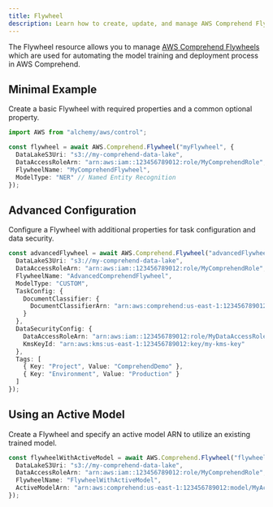 ```yaml
---
title: Flywheel
description: Learn how to create, update, and manage AWS Comprehend Flywheels using Alchemy Cloud Control.
---
```



The Flywheel resource allows you to manage [AWS Comprehend Flywheels](https://docs.aws.amazon.com/comprehend/latest/userguide/) which are used for automating the model training and deployment process in AWS Comprehend.

## Minimal Example

Create a basic Flywheel with required properties and a common optional property.

```ts
import AWS from "alchemy/aws/control";

const flywheel = await AWS.Comprehend.Flywheel("myFlywheel", {
  DataLakeS3Uri: "s3://my-comprehend-data-lake",
  DataAccessRoleArn: "arn:aws:iam::123456789012:role/MyComprehendRole",
  FlywheelName: "MyComprehendFlywheel",
  ModelType: "NER" // Named Entity Recognition
});
```

## Advanced Configuration

Configure a Flywheel with additional properties for task configuration and data security.

```ts
const advancedFlywheel = await AWS.Comprehend.Flywheel("advancedFlywheel", {
  DataLakeS3Uri: "s3://my-comprehend-data-lake",
  DataAccessRoleArn: "arn:aws:iam::123456789012:role/MyComprehendRole",
  FlywheelName: "AdvancedComprehendFlywheel",
  ModelType: "CUSTOM",
  TaskConfig: {
    DocumentClassifier: {
      DocumentClassifierArn: "arn:aws:comprehend:us-east-1:123456789012:document-classifier/MyClassifier"
    }
  },
  DataSecurityConfig: {
    DataAccessRoleArn: "arn:aws:iam::123456789012:role/MyDataAccessRole",
    KmsKeyId: "arn:aws:kms:us-east-1:123456789012:key/my-kms-key"
  },
  Tags: [
    { Key: "Project", Value: "ComprehendDemo" },
    { Key: "Environment", Value: "Production" }
  ]
});
```

## Using an Active Model

Create a Flywheel and specify an active model ARN to utilize an existing trained model.

```ts
const flywheelWithActiveModel = await AWS.Comprehend.Flywheel("flywheelWithActiveModel", {
  DataLakeS3Uri: "s3://my-comprehend-data-lake",
  DataAccessRoleArn: "arn:aws:iam::123456789012:role/MyComprehendRole",
  FlywheelName: "FlywheelWithActiveModel",
  ActiveModelArn: "arn:aws:comprehend:us-east-1:123456789012:model/MyActiveModel"
});
```

